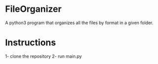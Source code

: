 # FileOrganizer
A python3 program that organizes all the files by format in a given folder.

# Instructions
1- clone the repository
2- run main.py
